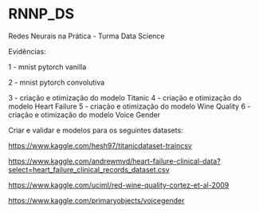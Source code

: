 # RNNP_DS
Redes Neurais na Prática - Turma Data Science

Evidências:

1 - mnist pytorch vanilla

2 - mnist pytorch convolutiva

3 - criação e otimização do modelo Titanic
4 - criação e otimização do modelo Heart Failure
5 - criação e otimização do modelo Wine Quality
6 - criação e otimização do modelo Voice Gender



Criar e validar e modelos para os seguintes datasets:

https://www.kaggle.com/hesh97/titanicdataset-traincsv

https://www.kaggle.com/andrewmvd/heart-failure-clinical-data?select=heart_failure_clinical_records_dataset.csv

https://www.kaggle.com/uciml/red-wine-quality-cortez-et-al-2009

https://www.kaggle.com/primaryobjects/voicegender
